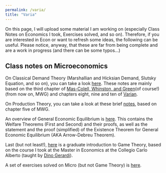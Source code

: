 ```yaml
---
permalink: /varia/
title: "Varia"
---
```

On this page, I will upload some material I am working on (especially Class Notes on Economics I took, Exercises solved, and so on). Therefore, if you are interested in Econ or want to refresh some ideas, the following can be useful. Please notice, anyway, that these are far from being complete and are a work in progress (and there can be some typos...)

## Class notes on Microeconomics

On Classical Demand Theory (Marshallian and Hicksian Demand, Slutsky Equation, and so on), you can take a look [here](/files/NotesClassicalDemandTheory.pdf). These notes are mainly based on the third chapter of [Mas-Colell, Whinston, and Green](https://www.amazon.it/Microeconomic-Theory-Andreu-Mas-Colell/dp/0195102681)(of course!)(from now on, MWG) and chapters eight, nine and ten of [Varian](https://www.amazon.com/Microeconomic-Analysis-Third-Hal-Varian/dp/0393957357).

On Production Theory, you can take a look at these brief [notes](/files/NotesProductionTheory.pdf), based on chapter five of MWG. 

An overview of General Economic Equilibrium is [here](/files/NotesGeneralEconomicEquilibrium.pdf). This contains the Welfare Theorems (First and Second) and their proofs, as well as the statement and the proof (simplified) of the Existence Theorem for General Economic Equilibrium (AKA Arrow-Debreu Theorem).

Last (but not least!), [here](/files/NotesGameTheory.pdf) is a graduate introduction to Game Theory, based on the course I took at the Master in Economics at the Collegio Carlo Alberto (taught by [Dino Gerardi](https://sites.google.com/carloalberto.org/dinogerardi/)).

A set of exercises solved on Micro (but not Game Theory) is [here](/files/ExercisesMicro.pdf). 
